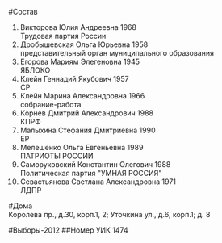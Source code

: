 #Состав
1. Викторова Юлия Андреевна 1968   
    Трудовая партия России
2. Дробышевская Ольга Юрьевна 1958   
    представительный орган муниципального образования
3. Егорова Мариям Элегеновна 1945   
    ЯБЛОКО
4. Клейн Геннадий Якубович 1957   
    СР
5. Клейн Марина Александровна 1966   
    собрание-работа
6. Корнев Дмитрий Александрович 1988   
    КПРФ
7. Малыхина Стефания Дмитриевна 1990   
    ЕР
8. Мелешенко Ольга Евгеньевна 1989   
    ПАТРИОТЫ РОССИИ
9. Саморуковский Константин Олегович 1988   
    Политическая партия "УМНАЯ РОССИЯ"
10. Севастьянова Светлана Александровна 1971   
    ЛДПР

#Дома  
Королева пр., д.30, корп.1, 2; Уточкина ул., д.6, корп.1; д. 8

#Выборы-2012
##Номер УИК
1474
